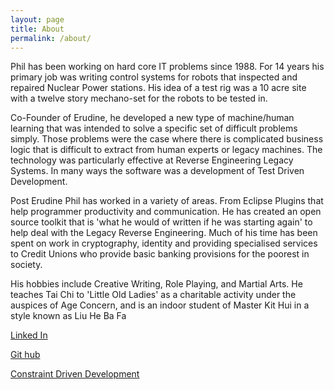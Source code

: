 ```yaml
---
layout: page
title: About
permalink: /about/
---
```


Phil has been working on hard core IT problems since 1988. For 14 years his primary job was writing control systems for robots that inspected and repaired
Nuclear Power stations. His idea of a test rig was a 10 acre site with a twelve story mechano-set for the robots to be tested in.

Co-Founder of Erudine, he developed a new type of machine/human learning that was intended to solve a specific set of difficult problems simply. Those problems 
were the case where there is complicated business logic that is difficult to extract from human experts or legacy machines. The technology was particularly
effective at Reverse Engineering Legacy Systems. In many ways the software was a development of Test Driven Development.

Post Erudine Phil has worked in a variety of areas. From Eclipse Plugins that help programmer productivity and communication. He has created an open source
toolkit that is 'what he would of written if he was starting again' to help deal with the Legacy Reverse Engineering. Much of his time has been spent on 
work in cryptography, identity and providing specialised services to Credit Unions who provide basic banking provisions for the poorest in society. 

His hobbies include Creative Writing, Role Playing, and Martial Arts. He teaches Tai Chi to 'Little Old Ladies' as a charitable activity under the auspices of 
Age Concern, and is an indoor student of Master Kit Hui in a style known as Liu He Ba Fa 

<a href='https://www.linkedin.com/in/phil-rice-53959460' >Linked In</a>

 <a href='https://github.com/phil-rice' >Git hub</a>
 
 <a href='http://www.constraintdrivendevelopment.org/'> Constraint Driven Development </a>
